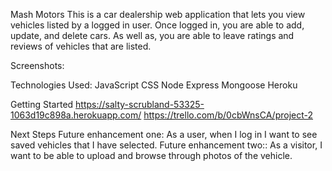 Mash Motors
This is a car dealership web application that lets you view vehicles listed by a logged in user. Once logged in, you are able to add, update, and delete cars. As well as, you are able to leave ratings and reviews of vehicles that are listed. 

Screenshots:




Technologies Used:
JavaScript
CSS
Node
Express
Mongoose
Heroku

Getting Started
https://salty-scrubland-53325-1063d19c898a.herokuapp.com/
https://trello.com/b/0cbWnsCA/project-2 

Next Steps
Future enhancement one: As a user, when I log in I want to see saved vehicles that I have selected.
Future enhancement two:: As a visitor, I want to be able to upload and browse through photos of the vehicle.
